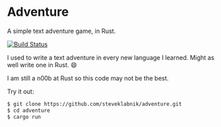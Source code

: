 # Adventure

A simple text adventure game, in Rust.

[![Build Status](https://travis-ci.org/steveklabnik/adventure.svg)](https://travis-ci.org/steveklabnik/adventure)

I used to write a text adventure in every new language I learned. Might as well
write one in Rust. :smile:

I am still a n00b at Rust so this code may not be the best.


Try it out:

```bash
$ git clone https://github.com/steveklabnik/adventure.git
$ cd adventure
$ cargo run
```
